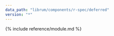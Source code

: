 ```yaml
---
data_path: "librum/components/r-spec/deferred"
version: "*"
---
```


{% include reference/module.md %}
